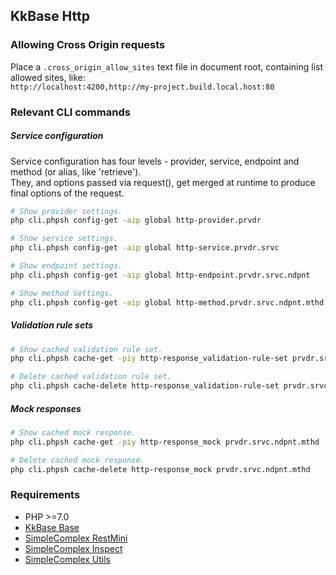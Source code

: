 ## KkBase Http ##

### Allowing Cross Origin requests ###

Place a ```.cross_origin_allow_sites``` text file in document root, containing list allowed sites, like:  
```http://localhost:4200,http://my-project.build.local.host:80```

### Relevant CLI commands ###


##### Service configuration #####

Service configuration has four levels - provider, service, endpoint and method (or alias, like 'retrieve').  
They, and options passed via request(), get merged at runtime to produce final options of the request.
```bash
# Show provider settings.
php cli.phpsh config-get -aip global http-provider.prvdr

# Show service settings.
php cli.phpsh config-get -aip global http-service.prvdr.srvc

# Show endpoint settings.
php cli.phpsh config-get -aip global http-endpoint.prvdr.srvc.ndpnt

# Show method settings.
php cli.phpsh config-get -aip global http-method.prvdr.srvc.ndpnt.mthd
```

##### Validation rule sets #####

```bash
# Show cached validation rule set.
php cli.phpsh cache-get -piy http-response_validation-rule-set prvdr.srvc.ndpnt.mthd

# Delete cached validation rule set.
php cli.phpsh cache-delete http-response_validation-rule-set prvdr.srvc.ndpnt.mthd
```

##### Mock responses #####

```bash
# Show cached mock response.
php cli.phpsh cache-get -piy http-response_mock prvdr.srvc.ndpnt.mthd

# Delete cached mock response.
php cli.phpsh cache-delete http-response_mock prvdr.srvc.ndpnt.mthd
```

### Requirements ###

- PHP >=7.0
- [KkBase Base](https://kkgit.kk.dk/php-psr.kk-base/base)
- [SimpleComplex RestMini](https://github.com/simplecomplex/restmini)
- [SimpleComplex Inspect](https://github.com/simplecomplex/inspect)
- [SimpleComplex Utils](https://github.com/simplecomplex/php-utils)

<!--
##### Suggestions #####
-->
